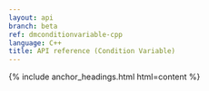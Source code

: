 ```yaml
---
layout: api
branch: beta
ref: dmconditionvariable-cpp
language: C++
title: API reference (Condition Variable)
---
```

{% include anchor_headings.html html=content %}